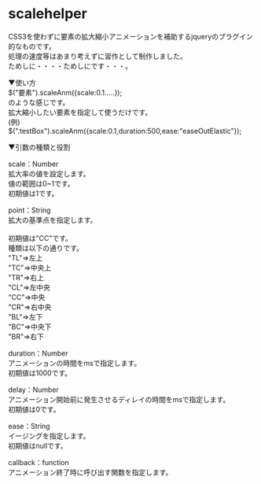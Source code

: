 scalehelper
===========

CSS3を使わずに要素の拡大縮小アニメーションを補助するjqueryのプラグイン的なものです。<br>
処理の速度等はあまり考えずに習作として制作しました。<br>
ためしに・・・・ためしにです・・・。<br>

▼使い方<br>
$("要素").scaleAnm({scale:0.1.....});<br>
のような感じです。<br>
拡大縮小したい要素を指定して使うだけです。<br>
(例)<br>
$(".testBox").scaleAnm({scale:0.1,duration:500,ease:"easeOutElastic"});<br>

▼引数の種類と役割<br>

scale：Number <br>
拡大率の値を設定します。<br>
値の範囲は0~1です。<br>
初期値は1です。<br>

point：String<br>
拡大の基準点を指定します。<br><br>
初期値は"CC"です。<br>
種類は以下の通りです。<br>
"TL"⇒左上<br>
"TC"⇒中央上<br>
"TR"⇒右上<br>
"CL"⇒左中央<br>
"CC"⇒中央<br>
"CR"⇒右中央<br>
"BL"⇒左下<br>
"BC"⇒中央下<br>
"BR"⇒右下<br>

duration：Number<br>
アニメーションの時間をmsで指定します。<br>
初期値は1000です。<br>

delay：Number<br>
アニメーション開始前に発生させるディレイの時間をmsで指定します。<br>
初期値は0です。<br>

ease：String<br>
イージングを指定します。<br>
初期値はnullです。<br>

callback：function<br>
アニメーション終了時に呼び出す関数を指定します。<br>
